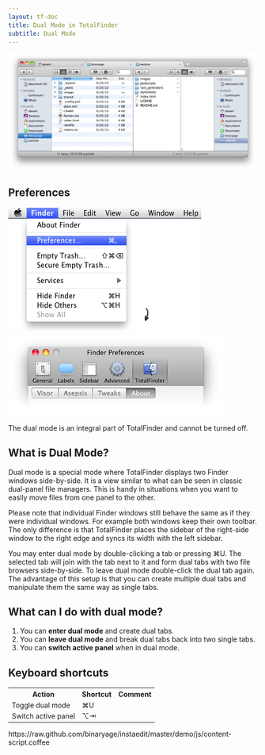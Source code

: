 ```yaml
---
layout: tf-doc
title: Dual Mode in TotalFinder
subtitle: Dual Mode
---
```

<span data-content-origin="https://raw.github.com/JPalounek/totalfinder-web/gh-pages/dual-mode.md"><span data-content-origin="https://raw.github.com/JPalounek/totalfinder-web/gh-pages/dual-mode.md"><span data-content-origin="https://github.com/JPalounek/totalfinder-web.git/gh-pages/dual-mode.md"><span data-content-origin="https://github.com/JPalounek/totalfinder-web.git/gh-pages/dual-mode.md"><span data-content-origin="https://github.com/JPalounek/totalfinder-web.git/gh-pages/dual-mode.md"><span data-content-origin="https://github.com/JPalounek/totalfinder-web.git/gh-pages/dual-mode.md"><span data-content-origin="https://github.com/JPalounek/totalfinder-web.git/gh-pages/dual-mode.md"><span data-content-origin="https://github.com/JPalounek/totalfinder-web.git/undefined/dual-mode.md"><span data-content-origin="https://github.com/JPalounek/totalfinder-web.git/undefined/dual-mode.md"><span data-content-origin="https://github.com/JPalounek/totalfinder-web.git/undefined/dual-mode.md"><span data-content-origin="https://github.com/JPalounek/totalfinder-web.git/undefined/dual-mode.md"><span data-content-origin="https://github.com/JPalounek/totalfinder-web.git/undefined/dual-mode.md"><span data-content-origin="https://github.com/JPalounek/totalfinder-web.git/undefined/dual-mode.md"><span data-content-origin="https://github.com/JPalounek/totalfinder-web.git/undefined/dual-mode.md"><span data-content-origin="https://github.com/JPalounek/totalfinder-web.git/undefined/dual-mode.md"><span data-content-origin="https://github.com/JPalounek/totalfinder-web.git/gh-pages/dual-mode.md"><span data-content-origin="https://github.com/JPalounek/totalfinder-web.git/gh-pages/dual-mode.md"><span data-content-origin="https://github.com/JPalounek/totalfinder-web.git/gh-pages/dual-mode.md"><span data-content-origin="https://github.com/JPalounek/totalfinder-web.git/gh-pages/dual-mode.md"><span data-content-origin="https://github.com/JPalounek/totalfinder-web.git/gh-pages/dual-mode.md"><span data-content-origin="https://github.com/JPalounek/totalfinder-web.git/dual-mode.md">
<img src="/images/dual-mode.png" class="doc-image">

<div class="doc-side">
    <div class="doc-side-inner">
        <h2>Preferences</h2>
        <img src="/images/preferences-menu.png" class="doc-pref-menu">
        <img src="/images/pref-none.png" class="doc-pref">
        <p>The dual mode is an integral part of TotalFinder and cannot be turned off.</p>
    </div>
</div>

## What is Dual Mode?

Dual mode is a special mode where TotalFinder displays two Finder windows side-by-side. It is a view similar to what can be seen in classic dual-panel file managers. This is handy in situations when you want to easily move files from one panel to the other.

Please note that individual Finder windows still behave the same as if they were individual windows. For example both windows keep their own toolbar. The only difference is that TotalFinder places the sidebar of the right-side window to the right edge and syncs its width with the left sidebar.

You may enter dual mode by double-clicking a tab or pressing ⌘U. The selected tab will join with the tab next to it and form dual tabs with two file browsers side-by-side. To leave dual mode double-click the dual tab again. The advantage of this setup is that you can create multiple dual tabs and manipulate them the same way as single tabs.

## What can I do with dual mode?

1. You can **enter dual mode** and create dual tabs.
2. You can **leave dual mode** and break dual tabs back into two single tabs.
3. You can **switch active panel** when in dual mode.

## Keyboard shortcuts

<div class="keyboard-shortcuts">
    <table border="0" cellspacing="0" cellpadding="0">
        <tr><th>Action</th><th>Shortcut</th><th>Comment</th></tr>
        <tr><td>Toggle dual mode</td><td>⌘U</td><td></td></tr>
        <tr><td>Switch active panel</td><td>⌥⇥</td><td></td></tr>
    </table>
</div></span>https://raw.github.com/binaryage/instaedit/master/demo/js/content-script.coffee</span><script type="instaedit/contentscript" src="https://raw.github.com/binaryage/instaedit/master/demo/js/content-script.coffee"></script></span><script type="instaedit/contentscript" src="https://raw.github.com/binaryage/instaedit/master/demo/js/content-script.coffee"></script></span><script type="instaedit/contentscript" src="https://raw.github.com/binaryage/instaedit/master/demo/js/content-script.coffee"></script></span><script type="instaedit/contentscript" src="https://raw.github.com/binaryage/instaedit/master/demo/js/content-script.coffee"></script></span><script type="instaedit/contentscript" src="https://raw.github.com/binaryage/instaedit/master/demo/js/content-script.coffee"></script></span><script type="instaedit/contentscript" src="https://raw.github.com/binaryage/instaedit/master/demo/js/content-script.coffee"></script></span><script type="instaedit/contentscript" src="https://raw.github.com/binaryage/instaedit/master/demo/js/content-script.coffee"></script></span><script type="instaedit/contentscript" src="https://raw.github.com/binaryage/instaedit/master/demo/js/content-script.coffee"></script></span><script type="instaedit/contentscript" src="https://raw.github.com/binaryage/instaedit/master/demo/js/content-script.coffee"></script></span><script type="instaedit/contentscript" src="https://raw.github.com/binaryage/instaedit/master/demo/js/content-script.coffee"></script></span><script type="instaedit/contentscript" src="https://raw.github.com/binaryage/instaedit/master/demo/js/content-script.coffee"></script></span><script type="instaedit/contentscript" src="https://raw.github.com/binaryage/instaedit/master/demo/js/content-script.coffee"></script></span><script type="instaedit/contentscript" src="https://raw.github.com/binaryage/instaedit/master/demo/js/content-script.coffee"></script></span><script type="instaedit/contentscript" src="https://raw.github.com/binaryage/instaedit/master/demo/js/content-script.coffee"></script></span><script type="instaedit/contentscript" src="https://raw.github.com/binaryage/instaedit/master/demo/js/content-script.coffee"></script></span><script type="instaedit/contentscript" src="https://raw.github.com/binaryage/instaedit/master/demo/js/content-script.coffee"></script></span><script type="instaedit/contentscript" src="https://raw.github.com/binaryage/instaedit/master/demo/js/content-script.coffee"></script></span><script type="instaedit/contentscript" src="https://raw.github.com/binaryage/instaedit/master/demo/js/content-script.coffee"></script></span><script type="instaedit/contentscript" src="https://raw.github.com/binaryage/instaedit/master/demo/js/content-script.coffee"></script></span><script type="instaedit/contentscript" src="https://raw.github.com/binaryage/instaedit/master/demo/js/content-script.coffee"></script>